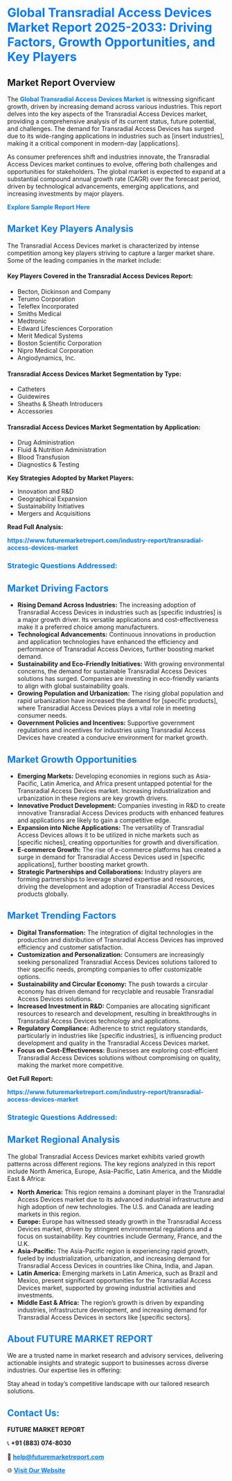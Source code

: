 <h1 style="color: #007BFF;">Global Transradial Access Devices Market Report 2025-2033: Driving Factors, Growth Opportunities, and Key Players</h1>

<section id="overview">
<h2>Market Report Overview</h2>
<p>The <a href="https://www.futuremarketreport.com/industry-report/transradial-access-devices-market" style="color: #007BFF; text-decoration: none;"><strong>Global Transradial Access Devices Market</strong></a> is witnessing significant growth, driven by increasing demand across various industries. This report delves into the key aspects of the Transradial Access Devices market, providing a comprehensive analysis of its current status, future potential, and challenges. The demand for Transradial Access Devices has surged due to its wide-ranging applications in industries such as [insert industries], making it a critical component in modern-day [applications].</p>
<p>As consumer preferences shift and industries innovate, the Transradial Access Devices market continues to evolve, offering both challenges and opportunities for stakeholders. The global market is expected to expand at a substantial compound annual growth rate (CAGR) over the forecast period, driven by technological advancements, emerging applications, and increasing investments by major players.</p>
</section>

<section id="overview">
<p><a href="https://www.futuremarketreport.com/request-sample/reportId=54044" style="color: #007BFF; text-decoration: none;"><strong>Explore Sample Report Here</strong></a></p>
</section>

<section id="key-players">
<h2 style="color: #007BFF;">Market Key Players Analysis</h2>
<p>The Transradial Access Devices market is characterized by intense competition among key players striving to capture a larger market share. Some of the leading companies in the market include:</p>
<h4>Key Players Covered in the Transradial Access Devices Report:</h4>
<ul><li>Becton, Dickinson and Company</li><li>Terumo Corporation</li><li>Teleflex Incorporated</li><li>Smiths Medical</li><li>Medtronic</li><li>Edward Lifesciences Corporation</li><li>Merit Medical Systems</li><li>Boston Scientific Corporation</li><li>Nipro Medical Corporation</li><li>Angiodynamics, Inc.</li></ul>
<h4>Transradial Access Devices Market Segmentation by Type:</h4>
<ul><li>Catheters</li><li>Guidewires</li><li>Sheaths &amp; Sheath Introducers</li><li>Accessories</li></ul>

<h4>Transradial Access Devices Market Segmentation by Application:</h4>
<ul><li>Drug Administration</li><li>Fluid &amp; Nutrition Administration</li><li>Blood Transfusion</li><li>Diagnostics &amp; Testing</li></ul>
<p><strong>Key Strategies Adopted by Market Players:</strong></p>
<ul>
<li>Innovation and R&D</li>
<li>Geographical Expansion</li>
<li>Sustainability Initiatives</li>
<li>Mergers and Acquisitions</li>
</ul>
</section>

<section>
<p><strong>Read Full Analysis: </strong></p><a href="https://www.futuremarketreport.com/industry-report/transradial-access-devices-market" style="color: #007BFF; text-decoration: none;"><strong>https://www.futuremarketreport.com/industry-report/transradial-access-devices-market</strong></a>
<h3 style="color: #007BFF;">Strategic Questions Addressed:</h3>
</section>

<section id="driving-factors">
<h2 style="color: #007BFF;">Market Driving Factors</h2>
<ul>
<li><strong>Rising Demand Across Industries:</strong> The increasing adoption of Transradial Access Devices in industries such as [specific industries] is a major growth driver. Its versatile applications and cost-effectiveness make it a preferred choice among manufacturers.</li>
<li><strong>Technological Advancements:</strong> Continuous innovations in production and application technologies have enhanced the efficiency and performance of Transradial Access Devices, further boosting market demand.</li>
<li><strong>Sustainability and Eco-Friendly Initiatives:</strong> With growing environmental concerns, the demand for sustainable Transradial Access Devices solutions has surged. Companies are investing in eco-friendly variants to align with global sustainability goals.</li>
<li><strong>Growing Population and Urbanization:</strong> The rising global population and rapid urbanization have increased the demand for [specific products], where Transradial Access Devices plays a vital role in meeting consumer needs.</li>
<li><strong>Government Policies and Incentives:</strong> Supportive government regulations and incentives for industries using Transradial Access Devices have created a conducive environment for market growth.</li>
</ul>
</section>

<section id="growth-opportunities">
<h2 style="color: #007BFF;">Market Growth Opportunities</h2>
<ul>
<li><strong>Emerging Markets:</strong> Developing economies in regions such as Asia-Pacific, Latin America, and Africa present untapped potential for the Transradial Access Devices market. Increasing industrialization and urbanization in these regions are key growth drivers.</li>
<li><strong>Innovative Product Development:</strong> Companies investing in R&D to create innovative Transradial Access Devices products with enhanced features and applications are likely to gain a competitive edge.</li>
<li><strong>Expansion into Niche Applications:</strong> The versatility of Transradial Access Devices allows it to be utilized in niche markets such as [specific niches], creating opportunities for growth and diversification.</li>
<li><strong>E-commerce Growth:</strong> The rise of e-commerce platforms has created a surge in demand for Transradial Access Devices used in [specific applications], further boosting market growth.</li>
<li><strong>Strategic Partnerships and Collaborations:</strong> Industry players are forming partnerships to leverage shared expertise and resources, driving the development and adoption of Transradial Access Devices products globally.</li>
</ul>
</section>

<section id="trending-factors">
<h2 style="color: #007BFF;">Market Trending Factors</h2>
<ul>
<li><strong>Digital Transformation:</strong> The integration of digital technologies in the production and distribution of Transradial Access Devices has improved efficiency and customer satisfaction.</li>
<li><strong>Customization and Personalization:</strong> Consumers are increasingly seeking personalized Transradial Access Devices solutions tailored to their specific needs, prompting companies to offer customizable options.</li>
<li><strong>Sustainability and Circular Economy:</strong> The push towards a circular economy has driven demand for recyclable and reusable Transradial Access Devices solutions.</li>
<li><strong>Increased Investment in R&D:</strong> Companies are allocating significant resources to research and development, resulting in breakthroughs in Transradial Access Devices technology and applications.</li>
<li><strong>Regulatory Compliance:</strong> Adherence to strict regulatory standards, particularly in industries like [specific industries], is influencing product development and quality in the Transradial Access Devices market.</li>
<li><strong>Focus on Cost-Effectiveness:</strong> Businesses are exploring cost-efficient Transradial Access Devices solutions without compromising on quality, making the market more competitive.</li>
</ul>
</section>

<section>
<p><strong>Get Full Report: </strong></p><a href="https://www.futuremarketreport.com/industry-report/transradial-access-devices-market" style="color: #007BFF; text-decoration: none;"><strong>https://www.futuremarketreport.com/industry-report/transradial-access-devices-market</strong></a>
<h3 style="color: #007BFF;">Strategic Questions Addressed:</h3>
</section>


<section id="regional-analysis">
<h2 style="color: #007BFF;">Market Regional Analysis</h2>
<p>The global Transradial Access Devices market exhibits varied growth patterns across different regions. The key regions analyzed in this report include North America, Europe, Asia-Pacific, Latin America, and the Middle East & Africa:</p>
<ul>
<li><strong>North America:</strong> This region remains a dominant player in the Transradial Access Devices market due to its advanced industrial infrastructure and high adoption of new technologies. The U.S. and Canada are leading markets in this region.</li>
<li><strong>Europe:</strong> Europe has witnessed steady growth in the Transradial Access Devices market, driven by stringent environmental regulations and a focus on sustainability. Key countries include Germany, France, and the U.K.</li>
<li><strong>Asia-Pacific:</strong> The Asia-Pacific region is experiencing rapid growth, fueled by industrialization, urbanization, and increasing demand for Transradial Access Devices in countries like China, India, and Japan.</li>
<li><strong>Latin America:</strong> Emerging markets in Latin America, such as Brazil and Mexico, present significant opportunities for the Transradial Access Devices market, supported by growing industrial activities and investments.</li>
<li><strong>Middle East & Africa:</strong> The region’s growth is driven by expanding industries, infrastructure development, and increasing demand for Transradial Access Devices in sectors like [specific sectors].</li>
</ul>
</section>

<footer>
<h2 style="color: #007BFF;">About FUTURE MARKET REPORT</h2>
<p>We are a trusted name in market research and advisory services, delivering actionable insights and strategic support to businesses across diverse industries. Our expertise lies in offering:</p>

<p>Stay ahead in today’s competitive landscape with our tailored research solutions.</p>

<h2 style="color: #007BFF;">Contact Us:</h2>
<p><strong>FUTURE MARKET REPORT</strong></p>
<p>📞 <strong>+91 (883) 074-8030</strong></p>
<p>📧 <strong><a href="mailto:help@futuremarketreport.com" style="color: #007BFF;">help@futuremarketreport.com</a></strong></p>
<p>🌐 <strong><a href="https://www.futuremarketreport.com/" style="color: #007BFF;">Visit Our Website</a></strong></p>
</footer>
